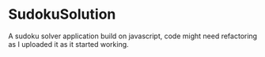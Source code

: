 # SudokuSolution
A sudoku solver application build on javascript, code might need refactoring as I uploaded it as it started working.


